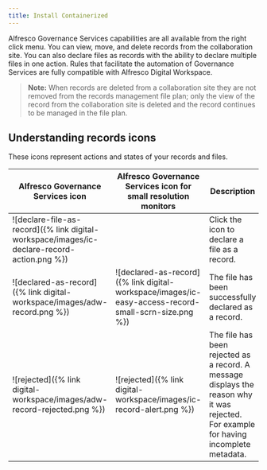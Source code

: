 ```yaml
---
title: Install Containerized
---
```

Alfresco Governance Services capabilities are all available from the right click menu. You can view, move, and delete records from the collaboration site. You can also declare files as records with the ability to declare multiple files in one action. Rules that facilitate the automation of Governance Services are fully compatible with Alfresco Digital Workspace.

> **Note:** When records are deleted from a collaboration site they are not removed from the records management file plan; only the view of the record from the collaboration site is deleted and the record continues to be managed in the file plan.

## Understanding records icons

These icons represent actions and states of your records and files.

|Alfresco Governance Services icon|Alfresco Governance Services icon for small resolution monitors|Description|
|---------------------------------|---------------------------------------------------------------|-----------|
|![declare-file-as-record]({% link digital-workspace/images/ic-declare-record-action.png %})||Click the icon to declare a file as a record.|
|![declared-as-record]({% link digital-workspace/images/adw-record.png %})|![declared-as-record]({% link digital-workspace/images/ic-easy-access-record-small-scrn-size.png %})|The file has been successfully declared as a record.|
|![rejected]({% link digital-workspace/images/adw-record-rejected.png %})|![rejected]({% link digital-workspace/images/ic-record-alert.png %})|The file has been rejected as a record. A message displays the reason why it was rejected. For example for having incomplete metadata.|
